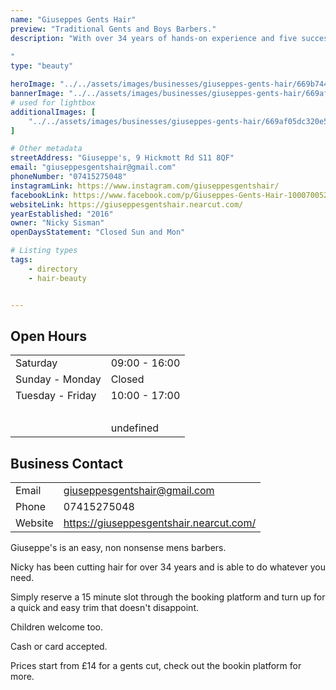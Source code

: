 ```yaml
---
name: "Giuseppes Gents Hair"
preview: "Traditional Gents and Boys Barbers."
description: "With over 34 years of hands-on experience and five successful years in business, Giuseppe's offers expert haircuts for all hair types in a friendly and professional atmosphere. 
   
‍"
type: "beauty"

heroImage: "../../assets/images/businesses/giuseppes-gents-hair/669b74447124073bea79d35b_thumb.jpg"
bannerImage: "../../assets/images/businesses/giuseppes-gents-hair/669af05dc320e52124c7185d_guiseppes3.jpg"
# used for lightbox
additionalImages: [
    "../../assets/images/businesses/giuseppes-gents-hair/669af05dc320e52124c7185d_guiseppes3.jpg"
]

# Other metadata
streetAddress: "Giuseppe's, 9 Hickmott Rd S11 8QF"
email: "giuseppesgentshair@gmail.com"
phoneNumber: "07415275048"
instagramLink: https://www.instagram.com/giuseppesgentshair/
facebookLink: https://www.facebook.com/p/Giuseppes-Gents-Hair-100070052318963/
websiteLink: https://giuseppesgentshair.nearcut.com/
yearEstablished: "2016"
owner: "Nicky Sisman"
openDaysStatement: "Closed Sun and Mon"

# Listing types
tags:
    - directory
    - hair-beauty


---
```


## Open Hours

|                  |               |
| ---------------- | ------------- |
| Saturday         | 09:00 - 16:00 |
| Sunday - Monday  | Closed        |
| Tuesday - Friday | 10:00 - 17:00 |
| ‍                |               |
|                  | undefined     |

## Business Contact

|         |                                         |
| ------- | --------------------------------------- |
| Email   | giuseppesgentshair@gmail.com            |
| Phone   | 07415275048                             |
| Website | https://giuseppesgentshair.nearcut.com/ |

Giuseppe's is an easy, non nonsense mens barbers.

Nicky has been cutting hair for over 34 years and is able to do whatever you need.

Simply reserve a 15 minute slot through the booking platform and turn up for a quick and easy trim that doesn't disappoint.

Children welcome too.

Cash or card accepted.

Prices start from £14 for a gents cut, check out the bookin platform for more.
